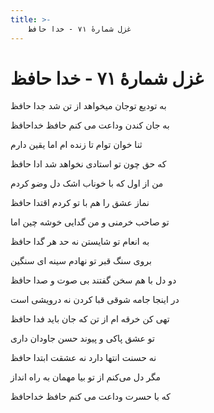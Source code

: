```yaml
---
title: >-
    غزل شمارهٔ ۷۱ - خدا حافظ
---
```

# غزل شمارهٔ ۷۱ - خدا حافظ

<div class="b" id="bn1"><div class="m1"><p>به تودیع توجان میخواهد از تن شد جدا حافظ</p></div>
<div class="m2"><p>به جان کندن وداعت می کنم حافظ خداحافظ</p></div></div>
<div class="b" id="bn2"><div class="m1"><p>ثنا خوان توام تا زنده ام اما یقین دارم</p></div>
<div class="m2"><p>که حق چون تو استادی نخواهد شد ادا حافظ</p></div></div>
<div class="b" id="bn3"><div class="m1"><p>من از اول که با خوناب اشک دل وضو کردم</p></div>
<div class="m2"><p>نماز عشق را هم با تو کردم اقتدا حافظ</p></div></div>
<div class="b" id="bn4"><div class="m1"><p>تو صاحب خرمنی و من گدایی خوشه چین اما</p></div>
<div class="m2"><p>به انعام تو شایستن نه حد هر گدا حافظ</p></div></div>
<div class="b" id="bn5"><div class="m1"><p>بروی سنگ قبر تو نهادم سینه ای سنگین</p></div>
<div class="m2"><p>دو دل با هم سخن گفتند بی صوت و صدا حافظ</p></div></div>
<div class="b" id="bn6"><div class="m1"><p>در اینجا جامه شوقی قبا کردن نه درویشی است</p></div>
<div class="m2"><p>تهی کن خرقه ام از تن که جان باید فدا حافظ</p></div></div>
<div class="b" id="bn7"><div class="m1"><p>تو عشق پاکی و پیوند حسن جاودان داری</p></div>
<div class="m2"><p>نه حسنت انتها دارد نه عشقت ابتدا حافظ</p></div></div>
<div class="b" id="bn8"><div class="m1"><p>مگر دل می‌کنم از تو بیا مهمان به راه انداز</p></div>
<div class="m2"><p>که با حسرت وداعت می کنم حافظ خداحافظ</p></div></div>
